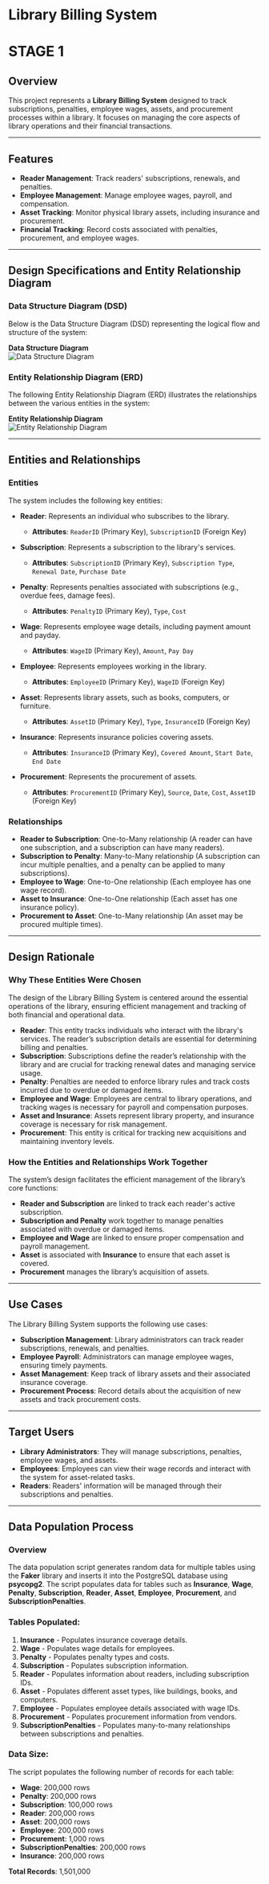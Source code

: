 




# Library Billing System

# STAGE 1

## Overview
This project represents a **Library Billing System** designed to track subscriptions, penalties, employee wages, assets, and procurement processes within a library. It focuses on managing the core aspects of library operations and their financial transactions.

---

## Features
- **Reader Management**: Track readers' subscriptions, renewals, and penalties.
- **Employee Management**: Manage employee wages, payroll, and compensation.
- **Asset Tracking**: Monitor physical library assets, including insurance and procurement.
- **Financial Tracking**: Record costs associated with penalties, procurement, and employee wages.

---

## Design Specifications and Entity Relationship Diagram

### Data Structure Diagram (DSD)
Below is the Data Structure Diagram (DSD) representing the logical flow and structure of the system:

**Data Structure Diagram**  
![Data Structure Diagram](DSD.jpeg)

### Entity Relationship Diagram (ERD)
The following Entity Relationship Diagram (ERD) illustrates the relationships between the various entities in the system:

**Entity Relationship Diagram**  
![Entity Relationship Diagram](ERD.jpeg)

---

## Entities and Relationships

### Entities
The system includes the following key entities:

- **Reader**: Represents an individual who subscribes to the library.
  - **Attributes**: `ReaderID` (Primary Key), `SubscriptionID` (Foreign Key)
  
- **Subscription**: Represents a subscription to the library's services.
  - **Attributes**: `SubscriptionID` (Primary Key), `Subscription Type`, `Renewal Date`, `Purchase Date`

- **Penalty**: Represents penalties associated with subscriptions (e.g., overdue fees, damage fees).
  - **Attributes**: `PenaltyID` (Primary Key), `Type`, `Cost`

- **Wage**: Represents employee wage details, including payment amount and payday.
  - **Attributes**: `WageID` (Primary Key), `Amount`, `Pay Day`

- **Employee**: Represents employees working in the library.
  - **Attributes**: `EmployeeID` (Primary Key), `WageID` (Foreign Key)

- **Asset**: Represents library assets, such as books, computers, or furniture.
  - **Attributes**: `AssetID` (Primary Key), `Type`, `InsuranceID` (Foreign Key)

- **Insurance**: Represents insurance policies covering assets.
  - **Attributes**: `InsuranceID` (Primary Key), `Covered Amount`, `Start Date`, `End Date`

- **Procurement**: Represents the procurement of assets.
  - **Attributes**: `ProcurementID` (Primary Key), `Source`, `Date`, `Cost`, `AssetID` (Foreign Key)

### Relationships
- **Reader to Subscription**: One-to-Many relationship (A reader can have one subscription, and a subscription can have many readers).
- **Subscription to Penalty**: Many-to-Many relationship (A subscription can incur multiple penalties, and a penalty can be applied to many subscriptions).
- **Employee to Wage**: One-to-One relationship (Each employee has one wage record).
- **Asset to Insurance**: One-to-One relationship (Each asset has one insurance policy).
- **Procurement to Asset**: One-to-Many relationship (An asset may be procured multiple times).

---

## Design Rationale

### Why These Entities Were Chosen
The design of the Library Billing System is centered around the essential operations of the library, ensuring efficient management and tracking of both financial and operational data.

- **Reader**: This entity tracks individuals who interact with the library's services. The reader’s subscription details are essential for determining billing and penalties.
- **Subscription**: Subscriptions define the reader’s relationship with the library and are crucial for tracking renewal dates and managing service usage.
- **Penalty**: Penalties are needed to enforce library rules and track costs incurred due to overdue or damaged items.
- **Employee and Wage**: Employees are central to library operations, and tracking wages is necessary for payroll and compensation purposes.
- **Asset and Insurance**: Assets represent library property, and insurance coverage is necessary for risk management.
- **Procurement**: This entity is critical for tracking new acquisitions and maintaining inventory levels.

### How the Entities and Relationships Work Together
The system’s design facilitates the efficient management of the library’s core functions:
- **Reader and Subscription** are linked to track each reader's active subscription.
- **Subscription and Penalty** work together to manage penalties associated with overdue or damaged items.
- **Employee and Wage** are linked to ensure proper compensation and payroll management.
- **Asset** is associated with **Insurance** to ensure that each asset is covered.
- **Procurement** manages the library’s acquisition of assets.

---

## Use Cases
The Library Billing System supports the following use cases:
- **Subscription Management**: Library administrators can track reader subscriptions, renewals, and penalties.
- **Employee Payroll**: Administrators can manage employee wages, ensuring timely payments.
- **Asset Management**: Keep track of library assets and their associated insurance coverage.
- **Procurement Process**: Record details about the acquisition of new assets and track procurement costs.

---

## Target Users
- **Library Administrators**: They will manage subscriptions, penalties, employee wages, and assets.
- **Employees**: Employees can view their wage records and interact with the system for asset-related tasks.
- **Readers**: Readers' information will be managed through their subscriptions and penalties.

---

## Data Population Process

### Overview
The data population script generates random data for multiple tables using the **Faker** library and inserts it into the PostgreSQL database using **psycopg2**. The script populates data for tables such as **Insurance**, **Wage**, **Penalty**, **Subscription**, **Reader**, **Asset**, **Employee**, **Procurement**, and **SubscriptionPenalties**.

### Tables Populated:
1. **Insurance** - Populates insurance coverage details.
2. **Wage** - Populates wage details for employees.
3. **Penalty** - Populates penalty types and costs.
4. **Subscription** - Populates subscription information.
5. **Reader** - Populates information about readers, including subscription IDs.
6. **Asset** - Populates different asset types, like buildings, books, and computers.
7. **Employee** - Populates employee details associated with wage IDs.
8. **Procurement** - Populates procurement information from vendors.
9. **SubscriptionPenalties** - Populates many-to-many relationships between subscriptions and penalties.

### Data Size:
The script populates the following number of records for each table:
- **Wage**: 200,000 rows
- **Penalty**: 200,000 rows
- **Subscription**: 100,000 rows
- **Reader**: 200,000 rows
- **Asset**: 200,000 rows
- **Employee**: 200,000 rows
- **Procurement**: 1,000 rows
- **SubscriptionPenalties**: 200,000 rows
- **Insurance**: 200,000 rows

**Total Records**: 1,501,000






